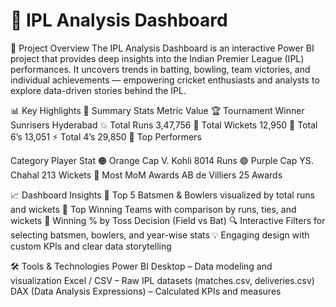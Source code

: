 # 🏏 IPL Analysis Dashboard
  🌟 Project Overview
  The IPL Analysis Dashboard is an interactive Power BI project that provides deep insights into the Indian Premier League (IPL) performances.
  It uncovers trends in batting, bowling, team victories, and individual achievements — empowering cricket enthusiasts and analysts to explore data-driven stories behind the IPL.

📊 Key Highlights
🧾 Summary Stats
Metric	Value
🏆 Tournament Winner	Sunrisers Hyderabad
💥 Total Runs	3,47,756
🎯 Total Wickets	12,950
🚀 Total 6’s	13,051
⚡ Total 4’s	29,850
🥇 Top Performers

Category	Player	Stat
🟠 Orange Cap	V. Kohli	8014 Runs
🟣 Purple Cap	YS. Chahal	213 Wickets
🧠 Most MoM Awards	AB de Villiers	25 Awards

📈 Dashboard Insights
  🏏 Top 5 Batsmen & Bowlers visualized by total runs and wickets
  🥇 Top Winning Teams with comparison by runs, ties, and wickets
  🧮 Winning % by Toss Decision (Field vs Bat)
  🔍 Interactive Filters for selecting batsmen, bowlers, and year-wise stats
  💡 Engaging design with custom KPIs and clear data storytelling

🛠️ Tools & Technologies
    Power BI Desktop – Data modeling and visualization
    Excel / CSV – Raw IPL datasets (matches.csv, deliveries.csv)
    DAX (Data Analysis Expressions) – Calculated KPIs and measures
